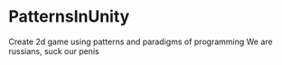 # PatternsInUnity
Create 2d game using patterns and paradigms of programming
We are russians, suck our penis
